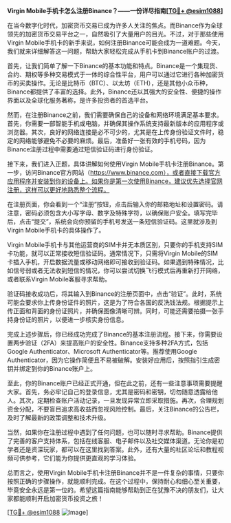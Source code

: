 **Virgin Mobile手机卡怎么注册Binance？——一份详尽指南[[TG💪+ @esim1088](https://t.me/s/esim1088)]**

在当今数字化时代，加密货币交易已成为许多人关注的焦点。而Binance作为全球领先的加密货币交易平台之一，自然吸引了大量用户的目光。不过，对于那些使用Virgin Mobile手机卡的新手来说，如何注册Binance可能会成为一道难题。今天，我们就来详细解答这一问题，帮助大家轻松完成从手机卡到Binance账户的过渡。

首先，让我们简单了解一下Binance的基本功能和特点。Binance是一个集现货、合约、期权等多种交易模式于一体的综合性平台，用户可以通过它进行各种加密货币的买卖操作。无论是比特币（BTC）、以太坊（ETH），还是其他小众币种，Binance都提供了丰富的选择。此外，Binance还以其强大的安全性、便捷的操作界面以及全球化服务著称，是许多投资者的首选平台。

然而，在注册Binance之前，我们需要确保自己的设备和网络环境满足基本要求。首先，你需要一部智能手机或电脑，并确保其操作系统支持最新版本的应用程序或浏览器。其次，良好的网络连接是必不可少的，尤其是在上传身份验证文件时，稳定的网络能够避免不必要的麻烦。最后，准备好一张有效的手机号码，因为Binance注册过程中需要通过短信验证码进行身份验证。

接下来，我们进入正题，具体讲解如何使用Virgin Mobile手机卡注册Binance。第一步，访问Binance官方网站（https://www.binance.com），或者直接下载官方应用程序并安装到你的设备上。如果你是第一次使用Binance，建议优先选择官网注册，这样可以更好地熟悉整个流程。

在注册页面，你会看到一个“注册”按钮，点击后输入你的邮箱地址和设置密码。请注意，密码必须包含大小写字母、数字及特殊字符，以确保账户安全。填写完毕后，点击“提交”，系统会向你预留的手机号发送一条短信验证码。这里就涉及到Virgin Mobile手机卡的具体操作了。

Virgin Mobile手机卡与其他运营商的SIM卡并无本质区别，只要你的手机支持SIM卡功能，就可以正常接收短信验证码。通常情况下，只需将Virgin Mobile的SIM卡插入手机，开启数据流量或移动网络即可接收到验证码。如果遇到特殊情况，比如信号弱或者无法收到短信的情况，你可以尝试切换飞行模式后再重新打开网络，或者联系Virgin Mobile客服寻求帮助。

验证码接收成功后，将其输入到Binance的注册页面中，点击“验证”。此时，系统可能会要求你上传身份证件的照片，这是为了符合各国的反洗钱法规。根据提示上传正面和背面的身份证照片，并确保图像清晰可辨。同时，可能还需要拍摄一张手持身份证的照片，以便进一步核实身份信息。

完成上述步骤后，你已经成功完成了Binance的基本注册流程。接下来，你需要设置两步验证（2FA）来提高账户的安全性。Binance支持多种2FA方式，包括Google Authenticator、Microsoft Authenticator等。推荐使用Google Authenticator，因为它操作简便且不易被破解。安装好应用后，按照指引生成密钥并绑定到你的Binance账户上。

至此，你的Binance账户已经正式开通，但在此之前，还有一些注意事项需要提醒大家。首先，务必牢记自己的登录信息，尤其是密码和密钥，切勿随意透露给他人。其次，定期检查账户活动记录，一旦发现异常立即采取措施。再次，合理规划资金分配，不要盲目追求高收益而忽视风险控制。最后，关注Binance的公告栏，及时了解最新的政策调整和技术升级。

当然，如果你在注册过程中遇到了任何问题，也可以随时寻求帮助。Binance提供了完善的客户支持体系，包括在线客服、电子邮件以及社交媒体渠道。无论你是初学者还是资深玩家，都可以在这里找到答案。此外，还有大量的社区论坛和教程视频可供参考，它们能为你提供更直观的学习体验。

总而言之，使用Virgin Mobile手机卡注册Binance并不是一件复杂的事情，只要你按照正确的步骤操作，就能顺利完成。在这个过程中，保持耐心和细心至关重要，毕竟安全永远是第一位的。希望这篇指南能够帮助到正在犹豫不决的朋友们，让大家都能顺利开启加密货币投资之旅！

[[TG💪+ @esim1088](https://t.me/s/esim1088) ![Image](https://i.postimg.cc/4NQfJmqS/Snipaste-2025-05-13-00-14-12.png)]